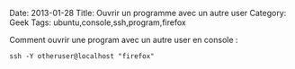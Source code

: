 Date: 2013-01-28
Title: Ouvrir un programme avec un autre user
Category: Geek
Tags: ubuntu,console,ssh,program,firefox

Comment ouvrir une program avec un autre user en console :


    ssh -Y otheruser@localhost "firefox"